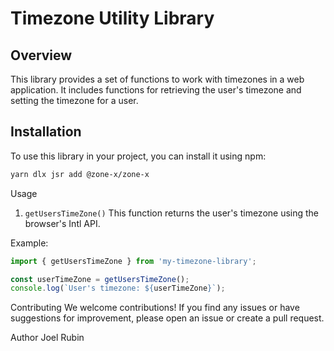 # Timezone Utility Library

## Overview

This library provides a set of functions to work with timezones in a web application. It includes functions for retrieving the user's timezone and setting the timezone for a user.

## Installation

To use this library in your project, you can install it using npm:

```bash
yarn dlx jsr add @zone-x/zone-x
```

Usage

1. `getUsersTimeZone()`
   This function returns the user's timezone using the browser's Intl API.

Example:

```javascript
import { getUsersTimeZone } from 'my-timezone-library';

const userTimeZone = getUsersTimeZone();
console.log(`User's timezone: ${userTimeZone}`);
```

Contributing
We welcome contributions! If you find any issues or have suggestions for improvement, please open an issue or create a pull request.

Author
Joel Rubin
